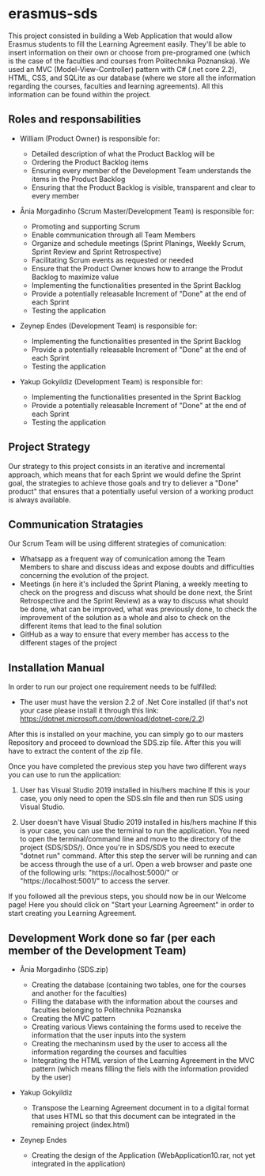 # erasmus-sds
This project consisted in building a Web Application that would allow Erasmus students to fill the Learning Agreement easily. 
They'll be able to insert information on their own or choose from pre-programed one (which is the case of the faculties and courses from Politechnika Poznanska).
We used an MVC (Model-View-Controller) pattern with C# (.net core 2.2), HTML, CSS, and SQLite as our database (where we store all the information regarding the courses, faculties and learning agreements).
All this information can be found within the project.

## Roles and responsabilities
- William (Product Owner) is responsible for:
  - Detailed description of what the Product Backlog will be 
  - Ordering the Product Backlog items
  - Ensuring every member of the Development Team understands the items in the Product Backlog
  - Ensuring that the Product Backlog is visible, transparent and clear to every member
  
- Ânia Morgadinho (Scrum Master/Development Team) is responsible for:
  - Promoting and supporting Scrum 
  - Enable communication through all Team Members
  - Organize and schedule meetings (Sprint Planings, Weekly Scrum, Sprint Review and Sprint Retrospective)
  - Facilitating Scrum events as requested or needed
  - Ensure that the Product Owner knows how to arrange the Produt Backlog to maximize value
  - Implementing the functionalities presented in the Sprint Backlog
  - Provide a potentially releasable Increment of "Done" at the end of each Sprint
  - Testing the application

- Zeynep Endes (Development Team) is responsible for:
  - Implementing the functionalities presented in the Sprint Backlog
  - Provide a potentially releasable Increment of "Done" at the end of each Sprint
  - Testing the application
  
- Yakup Gokyildiz (Development Team) is responsible for:
  - Implementing the functionalities presented in the Sprint Backlog
  - Provide a potentially releasable Increment of "Done" at the end of each Sprint 
  - Testing the application

## Project Strategy 
Our strategy to this project consists in an iterative and incremental approach, which means that for each Sprint we would define the Sprint goal, the strategies to achieve those goals and try to deliever a "Done" product" that ensures that a potentially useful version of a working product is always available.

## Communication Stratagies
Our Scrum Team will be using different strategies of comunication:
  - Whatsapp as a frequent way of comunication among the Team Members to share and discuss ideas and expose doubts and difficulties concerning the evolution of the project.
  - Meetings (in here it's included the Sprint Planing, a weekly meeting to check on the progress and discuss what should be done next, the Srint Retrospective and the Sprint Review) as a way to discuss what should be done, what can be improved, what was previously done, to check the improvement of the solution as a whole and also to check on the different items that lead to the final solution
  - GitHub as a way to ensure that every member has access to the different stages of the project

## Installation Manual
In order to run our project one requirement needs to be fulfilled:
  - The user must have the version 2.2 of .Net Core installed (if that's not your case please install it through this link: https://dotnet.microsoft.com/download/dotnet-core/2.2)

After this is installed on your machine, you can simply go to our masters Repository and proceed to download the SDS.zip file. After this you will have to extract the content of the zip file.

Once you have completed the previous step you have two different ways you can use to run the application:
  1. User has Visual Studio 2019 installed in his/hers machine
    If this is your case, you only need to open the SDS.sln file and then run SDS using Visual Studio.
    
  2. User doesn't have Visual Studio 2019 installed in his/hers machine
    If this is your case, you can use the terminal to run the application. 
    You need to open the terminal/command line and move to the directory of the project (SDS/SDS/). 
    Once you're in SDS/SDS you need to execute "dotnet run" command. After this step the server will be running and can be access through the use of a url.
    Open a web browser and paste one of the following urls: "https://localhost:5000/" or "https://localhost:5001/" to access the server.
    
If you followed all the previous steps, you should now be in our Welcome page! 
Here you should click on "Start your Learning Agreement" in order to start creating you Learning Agreement.
    

## Development Work done so far (per each member of the Development Team)
- Ânia Morgadinho  (SDS.zip)
  - Creating the database (containing two tables, one for the courses and another for the faculties)
  - Filling the database with the information about the courses and faculties belonging to Politechnika Poznanska
  - Creating the MVC pattern 
  - Creating various Views containing the forms used to receive the information that the user inputs into the system 
  - Creating the mechaninsm used by the user to access all the information regarding the courses and faculties
  - Integrating the HTML version of the Learning Agreement in the MVC pattern (which means filling the fiels with the information provided by the user)

- Yakup Gokyildiz
  - Transpose the Learning Agreement document in to a digital format that uses HTML so that this document can be integrated in the remaining project (index.html)

- Zeynep Endes
  - Creating the design of the Application (WebApplication10.rar, not yet integrated in the application)

